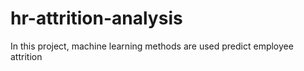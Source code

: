 # hr-attrition-analysis
In this project, machine learning methods are used predict employee attrition 
